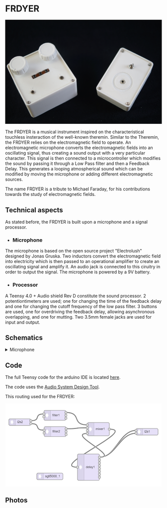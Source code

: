 # FRDYER

![Cover](./photos/DSC08678.JPG)



The FRDYER is a musical instrument inspired on the characteristical touchless insteraction of the well-known theremin. Similar to the Theremin, the FRDYER relies on the electromagnetic field to operate. An electromagnetic microphone converts the electromagnetic fields into an oscillating signal, thus creating a sound output with a very particular character. This signal is then connected to a microcontroller which modifies the sound by passing it through a  Low Pass filter and then a Feedback Delay. This generates a looping atmospherical sound which can be modified by moving the microphone or adding different electromagnetic sources. 

The name FRDYER is a tribute to Michael Faraday, for his contributions towards the study of electromagnetic fields.

 ## Technical aspects

As stated before, the FRDYER is built upon a microphone and a signal processor. 

- ### Microphone

The microphone is based on the open source project "Electrolush" designed by Jonas Gruska. Two inductors convert the electromagnetic field into electricity which is then passed to an operational amplifier to create an oscillating signal and amplify it. An audio jack is connected to this ciruitry in order to output the signal. The microphone is powered by a 9V battery.  

- ### Processor 

A Teensy 4.0 + Audio shield Rev D constitute the sound processor. 2 potentiontimeters are used; one for changing the time of the feedback delay and one for changing the cutoff frequency of the low pass filter. 3 buttons are used, one for overdriving the feedback delay, allowing asynchronous overlapping, and one for mutting. Two 3.5mm female jacks are used for input and output. 

## Schematics
<details>
<summary>Microphone</summary>

![Microphone](./schematics/MicSchem.jpg)

<summary>Processor</summary>

![Processor](./schematics/ProSchem.jpg)

</details>

## Code

The full Teensy code for the arduino IDE is located [here](./code/frdyer.ino).

The code uses the [Audio System Design Tool](https://www.pjrc.com/teensy/gui). 

This routing used for the FRDYER:

![routing](./code/FRDYERAudioSystemDesign.PNG)

## Photos